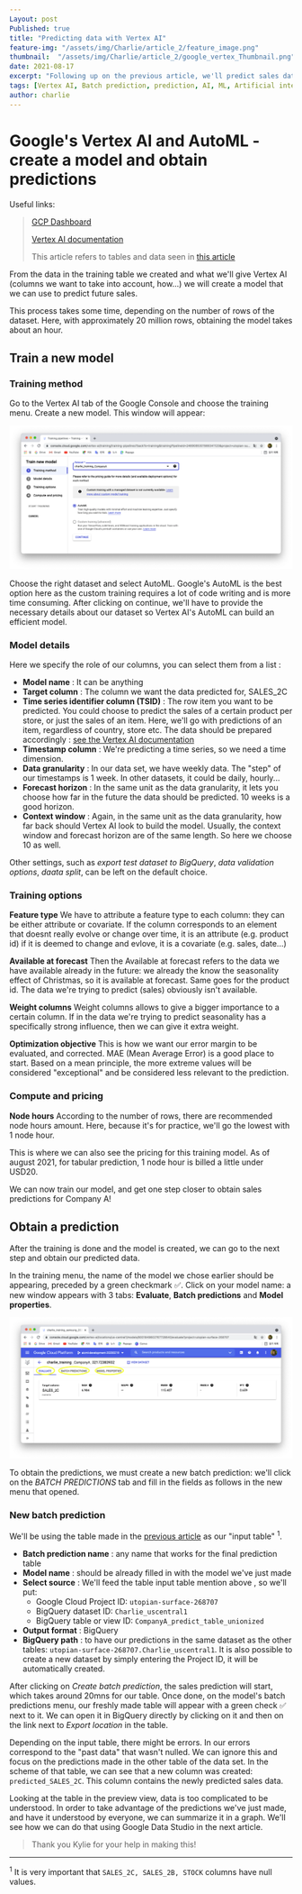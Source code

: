 ```yaml
---
Layout: post
Published: true
title: "Predicting data with Vertex AI"
feature-img: "/assets/img/Charlie/article_2/feature_image.png"
thumbnail:  "/assets/img/Charlie/article_2/google_vertex_Thumbnail.png"
date: 2021-08-17
excerpt: "Following up on the previous article, we'll predict sales data using Google's Vertex AI"
tags: [Vertex AI, Batch prediction, prediction, AI, ML, Artificial intelligence, machine learning, megazone, ai center]
author: charlie
---
```


# Google's Vertex AI and AutoML - create a model and obtain predictions

Useful links:

> [GCP Dashboard](https://console.cloud.google.com/home/dashboard?project=utopian-surface-268707)
>
> [Vertex AI documentation](https://cloud.google.com/vertex-ai/docs/start/introduction-unified-platform "Introduction to Vertex AI")
>
>  This article refers to tables and data seen in [this article](https://mzcloudnoa.github.io/2021/08/10/SQL.html "Starting up with GCP and SQL")


From the data in the training table we created and what we'll give Vertex AI (columns we want to take into account, how...) we will create a model that we can use to predict future sales. 

This process takes some time, depending on the number of rows of the dataset. Here, with approximately 20 million rows, obtaining the model takes about an hour.

## Train a new model

### Training method

Go to the Vertex AI tab of the Google Console and choose the training menu. Create a new model. This window will appear:

![Model creation menu](/assets/img/Charlie/article_2/model_creation_screenshot.png)

Choose the right dataset and select AutoML. Google's AutoML is the best option here as the custom training requires a lot of code writing and is more time consuming.
After clicking on continue, we'll have to provide the necessary details about our dataset so Vertex AI's AutoML can build an efficient model.

### Model details

Here we specify the role of our columns, you can select them from a list :

- **Model name** : It can be anything
- **Target column** : The column we want the data predicted for, SALES_2C
- **Time series identifier column (TSID)** : The row item you want to be predicted. You could choose to predict the sales of a certain product per store, or just the sales of an item. Here, we'll go with predictions of an item, regardless of country, store etc. The data should be prepared accordingly : [see the Vertex AI documentation](https://cloud.google.com/vertex-ai/docs/datasets/bp-tabular#time-series-id "Best practices for creating tabular training data - TSID")
- **Timestamp column** : We're predicting a time series, so we need a time dimension.
- **Data granularity** : In our data set, we have weekly data. The "step" of our timestamps is 1 week. In other datasets, it could be daily, hourly...
- **Forecast horizon** : In the same unit as the data granularity, it lets you choose how far in the future the data should be predicted. 10 weeks is a good horizon.
- **Context window** : Again, in the same unit as the data granularity, how far back should Vertex AI look to build the model. Usually, the context window and forecast horizon are of the same length. So here we choose 10 as well.

Other settings, such as _export test dataset to BigQuery_, _data validation options_, _daata split_, can be left on the default choice.

### Training options

**Feature type**
We have to attribute a feature type to each column: they can be either attribute or covariate. If the column corresponds to an element that doesnt really evolve or change over time, it is an attribute (e.g. product id) if it is deemed to change and evlove, it is a covariate (e.g. sales, date...)

**Available at forecast**
Then the Available at forecast refers to the data we have available already in the future: we already the know the seasonality effect of Christmas, so it is available at forecast. Same goes for the product id. The data we're trying to predict (sales) obviously isn't available. 

**Weight columns**
Weight columns allows to give a bigger importance to a certain column. If in the data we're trying to predict seasonality has a specifically strong influence, then we can give it extra weight.

**Optimization objective**
This is how we want our error margin to be evaluated, and corrected. MAE (Mean Average Error) is a good place to start. Based on a mean principle, the more extreme values will be considered "exceptional" and be considered less relevant to the prediction.

### Compute and pricing

**Node hours**
According to the number of rows, there are recommended node hours amount. Here, because it's for practice, we'll go the lowest with 1 node hour. 

This is where we can also see the pricing for this training model. As of august 2021, for tabular prediction, 1 node hour is billed a little under USD20.

We can now train our model, and get one step closer to obtain sales predictions for Company A!

## Obtain a prediction

After the training is done and the model is created, we can go to the next step and obtain our predicted data.

In the training menu, the name of the model we chose earlier should be appearing, preceded by  a green checkmark ✅. Click on your model name: a new window appears with 3 tabs: **Evaluate**, **Batch predictions** and **Model properties**.

![BATCH PREDICITON WINDOW](/assets/img/Charlie/article_2/BATCH_PREDICTION.png) 

To obtain the predictions, we must create a new batch prediction: we'll click on the *BATCH PREDICTIONS* tab and fill in the fields as follows in the new menu that opened.

### New batch prediction

We'll be using the table made in the [previous article](https://mzcloudnoa.github.io/2021/08/10/SQL.html "Starting up with GCP and SQL") as our "input table" <sup>1</sup>. 

- **Batch prediction name** : any name that works for the final prediction table
- **Model name** : should be already filled in with the model we've just made
- **Select source** : We'll feed the table input table mention above , so we'll put:
  - Google Cloud Project ID: ```utopian-surface-268707```
  - BigQuery dataset ID: `Charlie_uscentral1`
  - BigQuery table or view ID: `CompanyA_predict_table_unionized`
- **Output format** : BigQuery
- **BigQuery path** : to have our predictions in the same dataset as the other tables: `utopian-surface-268707.Charlie_uscentral1`. It is also possible to create a new dataset by simply entering the Project ID, it will be automatically created.

After clicking on *Create batch prediction*, the sales prediction will start, which takes around 20mns for our table.
Once done, on the model's batch predictions menu, our freshly made table will appear with a green check ✅ next to it. We can open it in BigQuery directly by clicking on it and then on the link next to *Export location* in the table.

Depending on the input table, there might be errors. In our errors correspond to the "past data" that wasn't nulled. We can ignore this and focus on the predictions made in the other table of the data set. In the scheme of that table, we can see that a new column was created: `predicted_SALES_2C`. This column contains the newly predicted sales data.

Looking at the table in the preview view, data is too complicated to be understood. In order to take advantage of the predictions we've just made, and have it understood by everyone, we can summarize it in a graph. We'll see how we can do that using Google Data Studio in the next article.

> Thank you Kylie for your help in making this!

---

<sup>1</sup> It is very important that `SALES_2C, SALES_2B, STOCK` columns have null values.

